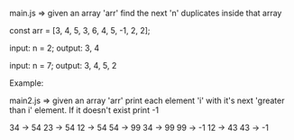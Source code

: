 main.js => given an array 'arr' find the next 'n' duplicates inside that array

const arr = [3, 4, 5, 3, 6, 4, 5, -1, 2, 2];

input: n = 2;
output: 3, 4

input: n = 7;
output: 3, 4, 5, 2

Example:

main2.js => given an array 'arr' print each element 'i' with it's next 'greater than i' element. If it doesn't exist print -1

34 -> 54
23 -> 54
12 -> 54
54 -> 99
34 -> 99
99 -> -1
12 -> 43
43 -> -1
